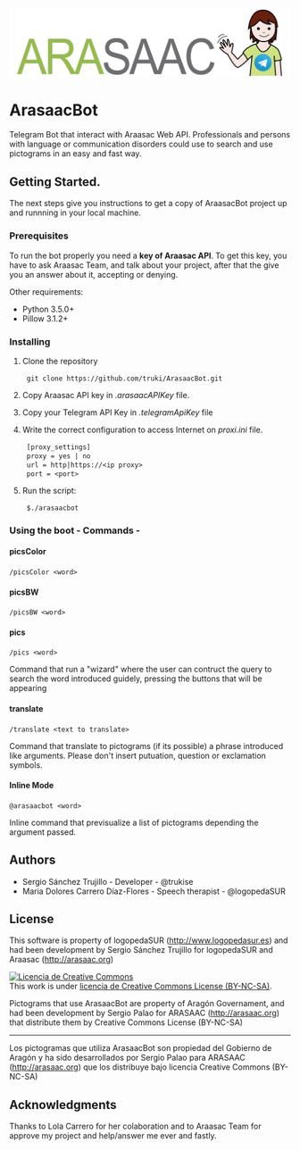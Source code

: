 ![Arasaac Logo](images/arasaacBot_hd.png)

# ArasaacBot

Telegram Bot that interact with Araasac Web API. Professionals and persons with language or communication disorders could use to search and use pictograms in an easy and fast way.


## Getting Started.

The next steps give you instructions to get a copy of AraasacBot project up and runnning in your local machine.

### Prerequisites
To run the bot properly you need a **key of Araasac API**. To get this key, you have to ask Araasac Team, and talk about your project, after that the give you an answer about it, accepting or denying.

Other requirements:
* Python 3.5.0+
* Pillow 3.1.2+

### Installing

1. Clone the repository

        git clone https://github.com/truki/ArasaacBot.git

2. Copy Araasac API key in *.arasaacAPIKey* file.
3. Copy your Telegram API Key in *.telegramApiKey* file
4. Write the correct configuration to access Internet on *proxi.ini* file.

        [proxy_settings]
        proxy = yes | no
        url = http|https://<ip proxy>
        port = <port>

5. Run the script:

        $./arasaacbot

### Using the boot - Commands -

#### picsColor

```/picsColor <word>```

#### picsBW

```/picsBW <word>```

#### pics

```/pics <word>```

Command that run a "wizard" where the user can contruct the query to search the word introduced guidely, pressing the buttons that will be appearing

#### translate

  ```/translate <text to translate>```

  Command that translate to pictograms (if its possible) a phrase introduced like arguments.
  Please don't insert putuation, question or exclamation symbols.

#### Inline Mode

```@arasaacbot <word>```

Inline command that previsualize a list of pictograms depending the argument passed.

## Authors

* Sergio Sánchez Trujillo - Developer - @trukise
* Maria Dolores Carrero Díaz-Flores - Speech therapist - @logopedaSUR

## License
This software is property of logopedaSUR (http://www.logopedasur.es) and had been development by Sergio Sánchez Trujillo for logopedaSUR and Araasac (http://arasaac.org)

<a rel="license" href="http://creativecommons.org/licenses/by-nc-sa/4.0/"><img alt="Licencia de Creative Commons" style="border-width:0" src="https://i.creativecommons.org/l/by-nc-sa/4.0/88x31.png" /></a><br />This work is under <a rel="license" href="http://creativecommons.org/licenses/by-nc-sa/4.0/">licencia de Creative Commons License (BY-NC-SA)</a>.

Pictograms that use ArasaacBot are property of Aragón Governament, and had been development by Sergio Palao for ARASAAC (http://arasaac.org) that distribute them by Creative Commons License (BY-NC-SA)

---

Los pictogramas que utiliza ArasaacBot son propiedad del Gobierno
de Aragón y ha sido desarrollados por Sergio Palao para ARASAAC (http://arasaac.org)
que los distribuye bajo licencia Creative Commons (BY-NC-SA)

## Acknowledgments
Thanks to Lola Carrero for her colaboration and to Araasac Team for approve my project and help/answer me ever and fastly.
